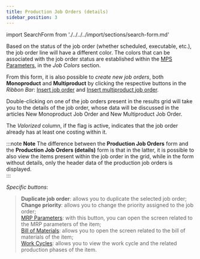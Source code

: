 ```yaml
---
title: Production Job Orders (details) 
sidebar_position: 3
---
```


import SearchForm from './../../../import/sections/search-form.md'

<SearchForm />

Based on the status of the job order (whether scheduled, executable, etc.), the job order line will have a different color. The colors that can be associated with the job order status are established within the [MPS Parameters](/docs/configurations/parameters/production/mps-parameters), in the *Job Colors* section.

From this form, it is also possible to *create new job orders*, both **Monoproduct** and **Multiproduct** by clicking the respective buttons in the *Ribbon Bar*: [Insert job order](/docs/planning/mps-master-production-scheduling/production-job-orders/new-monoproduct-job-order) and [Insert multiproduct job order](/docs/planning/mps-master-production-scheduling/production-job-orders/new-multiproduct-job-order).

Double-clicking on one of the job orders present in the results grid will take you to the details of the job order, whose data will be discussed in the articles New Monoproduct Job Order and New Multiproduct Job Order.

The *Valorized* column, if the flag is active, indicates that the job order already has at least one costing within it.

:::note **Note** 
The difference between the **Production Job Orders** form and the **Production Job Orders (details)** form is that in the latter, it is possible to also view the items present within the job order in the grid, while in the form without details, only the header data of the production job orders is displayed.     
:::

*Specific buttons*:

> **Duplicate job order**: allows you to duplicate the selected job order;  
> **Change priority**: allows you to change the priority assigned to the job order;  
> [MRP Parameters](/docs/configurations/parameters/production/mrp-parameters/search-mrp-parameters): with this button, you can open the screen related to the MRP parameters of the item;    
> [Bill of Materials](/docs/erp-home/registers/production/bill-of-materials/search-and-insert-assemblies): allows you to open the screen related to the bill of materials of the item;  
> [Work Cycles](/docs/erp-home/registers/production/routes/new-route): allows you to view the work cycle and the related production phases of the item.